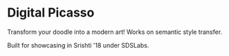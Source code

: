 # Digital Picasso


Transform your doodle into a modern art!  Works on semantic style transfer.

Built for showcasing in Srishti '18 under SDSLabs.
